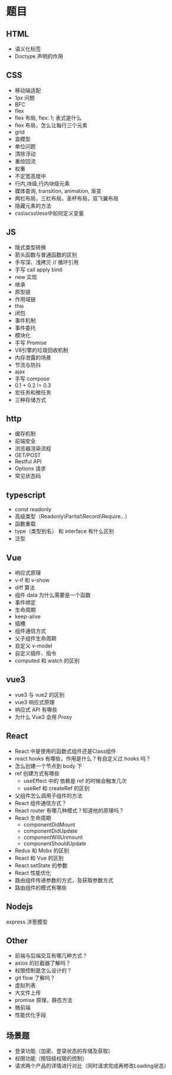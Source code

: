 # 题目

## HTML

- 语义化标签
- Doctype 声明的作用

## CSS

- 移动端适配
- 1px 问题
- BFC
- flex
- flex 布局, flex: 1; 表式是什么
- flex 布局，怎么让每行三个元素
- grid
- 盒模型
- 单位问题
- 清除浮动
- 重绘回流
- 权重
- 不定宽高居中
- 行内,块级,行内块级元素
- 媒体查询, transition, animation, 渐变
- 两栏布局，三栏布局，圣杯布局，双飞翼布局
- 隐藏元素的方法
- css\scss\less中如何定义变量

## JS

- 隐式类型转换
- 箭头函数与普通函数的区别
- 手写深、浅拷贝 // 循环引用
- 手写 call apply bind
- new 实现
- 继承
- 原型链
- 作用域链
- this
- 闭包
- 事件机制
- 事件委托
- 模块化
- 手写 Promise
- V8引擎的垃圾回收机制
- 内存泄露的场景
- 节流与防抖
- ajax
- 手写 compose
- 0.1 + 0.2 != 0.3
- 宏任务和微任务
- 三种存储方式

## http

- 缓存机制
- 前端安全
- 浏览器渲染流程
- GET/POST
- Restful API
- Options 请求
- 常见状态码

## typescript

- const readonly
- 高级类型（Readonly\Parital\Record\Require...）
- 函数重载
- type（类型别名） 和 interface 有什么区别
- 泛型

## Vue

- 响应式原理
- v-if 和 v-show
- diff 算法
- 组件 data 为什么需要是一个函数
- 事件绑定
- 生命周期
- keep-alive
- 插槽
- 组件通信方式
- 父子组件生命周期
- 自定义 v-model
- 自定义插件、指令
- computed 和 watch 的区别

## vue3

- vue3 与 vue2 的区别
- vue3 响应式原理
- 响应式 API 有哪些
- 为什么 Vue3 会用 Proxy

## React 

- React 中是使用的函数式组件还是Class组件
- react hooks 有哪些，作用是什么？有自定义过 hooks 吗？
- 怎么创建一个节点到 body 下
- ref 创建方式有哪些
    * useEffect 中的 依赖是 ref 的时候会触发几次
    * useRef 和 createRef 的区别
- 父组件怎么调用子组件的方法
- React 组件通信方式？
- React router 有哪几种模式？知道他的原理吗？
- React 生命周期
    * componentDidMount
    * componentDidUpdate
    * componentWillUnmount
    * componentShouldUpdate
- Redux 和 Mobx 的区别
- React 和 Vue 的区别
- React setState 的参数
- React 性能优化
- 路由组件传递参数的方式，及获取参数方式
- 路由组件的模式有哪些


## Nodejs

express 洋葱模型

## Other

- 前端与后端交互有哪几种方式？
- axios 的拦截器了解吗？
- 权限控制是怎么设计的？
- git flow 了解吗？
- 虚拟列表
- 大文件上传
- promise 原理，静态方法
- 微前端
- 性能优化手段

## 场景题

* 登录功能（加密、登录状态的存储及获取）
* 权限功能（按钮级权限的控制）
* 请求两个产品的详情进行对比（同时请求完成再修改Loading状态）
